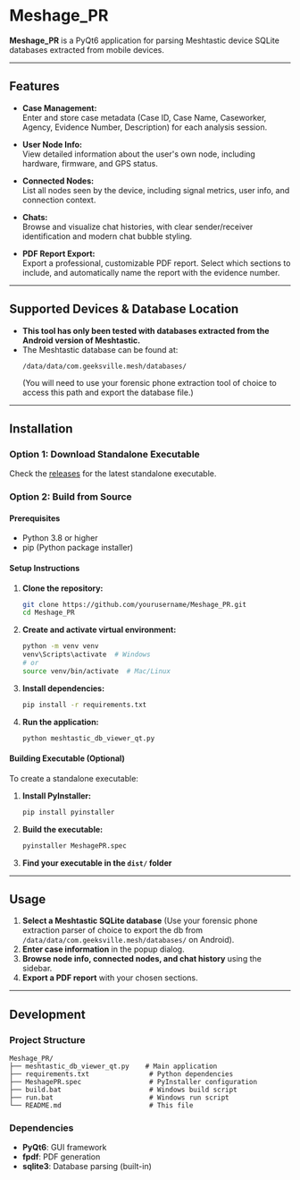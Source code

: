# Meshage_PR

**Meshage_PR** is a PyQt6 application for parsing Meshtastic device SQLite databases extracted from mobile devices.

---

## Features

- **Case Management:**  
  Enter and store case metadata (Case ID, Case Name, Caseworker, Agency, Evidence Number, Description) for each analysis session.

- **User Node Info:**  
  View detailed information about the user's own node, including hardware, firmware, and GPS status.

- **Connected Nodes:**  
  List all nodes seen by the device, including signal metrics, user info, and connection context.

- **Chats:**  
  Browse and visualize chat histories, with clear sender/receiver identification and modern chat bubble styling.

- **PDF Report Export:**  
  Export a professional, customizable PDF report. Select which sections to include, and automatically name the report with the evidence number.

---

## Supported Devices & Database Location

- **This tool has only been tested with databases extracted from the Android version of Meshtastic.**
- The Meshtastic database can be found at:
  ```
  /data/data/com.geeksville.mesh/databases/
  ```
  (You will need to use your forensic phone extraction tool of choice to access this path and export the database file.)

---

## Installation

### **Option 1: Download Standalone Executable**
Check the [releases](https://github.com/Cal-Sonic/Meshage_PR/releases) for the latest standalone executable.

### **Option 2: Build from Source**

#### Prerequisites
- Python 3.8 or higher
- pip (Python package installer)

#### Setup Instructions

1. **Clone the repository:**
   ```bash
   git clone https://github.com/yourusername/Meshage_PR.git
   cd Meshage_PR
   ```

2. **Create and activate virtual environment:**
   ```bash
   python -m venv venv
   venv\Scripts\activate  # Windows
   # or
   source venv/bin/activate  # Mac/Linux
   ```

3. **Install dependencies:**
   ```bash
   pip install -r requirements.txt
   ```

4. **Run the application:**
   ```bash
   python meshtastic_db_viewer_qt.py
   ```

#### Building Executable (Optional)

To create a standalone executable:

1. **Install PyInstaller:**
   ```bash
   pip install pyinstaller
   ```

2. **Build the executable:**
   ```bash
   pyinstaller MeshagePR.spec
   ```

3. **Find your executable in the `dist/` folder**

---

## Usage

1. **Select a Meshtastic SQLite database** (Use your forensic phone extraction parser of choice to export the db from `/data/data/com.geeksville.mesh/databases/` on Android).
2. **Enter case information** in the popup dialog.
3. **Browse node info, connected nodes, and chat history** using the sidebar.
4. **Export a PDF report** with your chosen sections.

---

## Development

### Project Structure
```
Meshage_PR/
├── meshtastic_db_viewer_qt.py    # Main application
├── requirements.txt               # Python dependencies
├── MeshagePR.spec                 # PyInstaller configuration
├── build.bat                      # Windows build script
├── run.bat                        # Windows run script
└── README.md                      # This file
```

### Dependencies
- **PyQt6**: GUI framework
- **fpdf**: PDF generation
- **sqlite3**: Database parsing (built-in)

